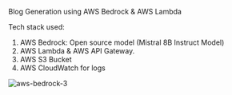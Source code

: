 Blog Generation using AWS Bedrock & AWS Lambda

Tech stack used:

1. AWS Bedrock: Open source model (Mistral 8B Instruct Model)
2. AWS Lambda & AWS API Gateway.
3. AWS S3 Bucket
4. AWS CloudWatch for logs


![aws-bedrock-3](https://github.com/user-attachments/assets/5a472f28-8611-4ccb-b211-7d4c7f5937f4)
